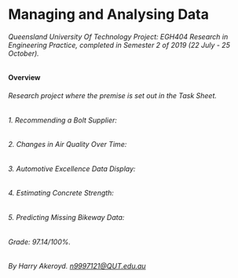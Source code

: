 # Managing and Analysing Data
###### Queensland University Of Technology Project: EGH404 Research in Engineering Practice, completed in Semester 2 of 2019 (22 July - 25 October).

#### Overview

###### Research project where the premise is set out in the *Task Sheet*.

###### 1. Recommending a Bolt Supplier:
###### 2. Changes in Air Quality Over Time:
###### 3. Automotive Excellence Data Display:
###### 4. Estimating Concrete Strength:
###### 5. Predicting Missing Bikeway Data:

###### Grade: 97.14/100%.
###### By Harry Akeroyd. n9997121@QUT.edu.au
